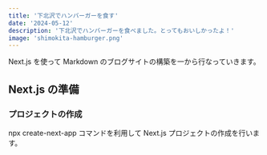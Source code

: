 ```yaml
---
title: '下北沢でハンバーガーを食す'
date: '2024-05-12'
description: '下北沢でハンバーガーを食べました。とってもおいしかったよ！'
image: 'shimokita-hamburger.png'
---
```


Next.js を使って Markdown のブログサイトの構築を一から行なっていきます。

## Next.js の準備

### プロジェクトの作成

npx create-next-app コマンドを利用して Next.js プロジェクトの作成を行います。